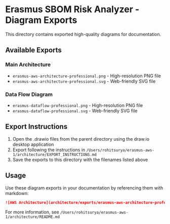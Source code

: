 # Erasmus SBOM Risk Analyzer - Diagram Exports

This directory contains exported high-quality diagrams for documentation.

## Available Exports

### Main Architecture
- `erasmus-aws-architecture-professional.png` - High-resolution PNG file
- `erasmus-aws-architecture-professional.svg` - Web-friendly SVG file

### Data Flow Diagram
- `erasmus-dataflow-professional.png` - High-resolution PNG file
- `erasmus-dataflow-professional.svg` - Web-friendly SVG file

## Export Instructions

1. Open the .drawio files from the parent directory using the draw.io desktop application
2. Export following the instructions in `/Users/rohitsurya/erasmus-aws-1/architecture/EXPORT_INSTRUCTIONS.md`
3. Save the exports to this directory with the filenames listed above

## Usage

Use these diagram exports in your documentation by referencing them with markdown:

```markdown
![AWS Architecture](architecture/exports/erasmus-aws-architecture-professional.png)
```

For more information, see `/Users/rohitsurya/erasmus-aws-1/architecture/README.md`
